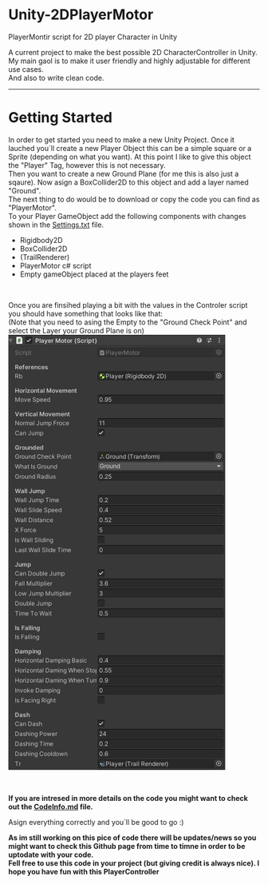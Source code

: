 # Unity-2DPlayerMotor
PlayerMontir script for 2D player Character in Unity

A current project to make the best possible 2D CharacterController in Unity. <br />
My main gaol is to make it user friendly and highly adjustable for different use cases. <br />
And also to write clean code.

---
# Getting Started
In order to get started you need to make a new Unity Project. Once it lauched you`ll create a new Player Object this can be a simple square or a Sprite (depending on what you want). At this point I like to give this object the "Player" Tag, however this is not necessary. <br /> Then you want to create a new Ground Plane (for me this is also just a sqaure). Now asign a BoxCollider2D to this object and add a layer named "Ground".<br /> 
The next thing to do would be to download or copy the code you can find as "PlayerMotor". <br />
To your Player GameObject add the following components with changes shown in the [Settings.txt](Settings.txt) file. <br />

- Rigidbody2D
- BoxCollider2D
- (TrailRenderer)
- PlayerMotor c# script
- Empty gameObject placed at the players feet
<br />

Once you are finsihed playing a bit with the values in the Controler script you should have something that looks like that: <br /> (Note that you need to asing the Empty to the "Ground Check Point" and select the Layer your Ground Plane is on) <br />
![alt text](settings_for_script.png)

<br />

**If you are intresed in more details on the code you might want to check out the [CodeInfo.md](CodeInfo.md) file.**

Asign everything correctly and you`ll be good to go :)


**As im still working on this pice of code there will be updates/news so you might want to check this Github page from time to timne in order to be uptodate with your code. <br /> Fell free to use this code in your project (but giving credit is always nice). I hope you have fun with this PlayerController**
